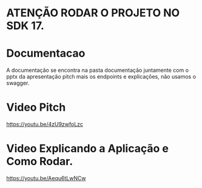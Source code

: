 # ATENÇÃO RODAR O PROJETO NO SDK 17.

# Documentacao

A documentação se encontra na pasta documentação juntamente com o pptx da apresentação pitch mais os endpoints e explicações, não usamos o swagger.

# Video Pitch

https://youtu.be/4zU9zwfoLzc

# Video Explicando a Aplicação e Como Rodar.

https://youtu.be/Aequ6tLwNCw
